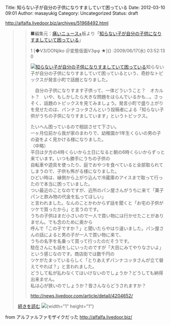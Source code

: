Title: 知らない子が自分の子供になりすましていて困っている
Date: 2012-03-10 09:01
Author: masayukig
Category: Uncategorized
Status: draft

<http://alfalfa.livedoor.biz/archives/51968492.html>  
  
  

> <div>
>
> > ■編集元：[痛いニュース+](http://hideyoshi.2ch.net/dqnplus/)板より「[知らない子が自分の子供になりすましていて困っている](http://hideyoshi.2ch.net/test/read.cgi/dqnplus/1245178333/)」  
> >   
> > 1 [◆V3/DONjiko ＠変態仮面V3φφ ★]{} :2009/06/17(水) 03:52:13 0  
> > <div>
> >
> > [![知らない子が自分の子供になりすましていて困っている](http://img.simpleapi.net/small/http://news.livedoor.com/article/detail/4204652/)](http://news.livedoor.com/article/detail/4204652/)知らない子が自分の子供になりすましていて困っているという、奇妙なトピックスが発言小町で話題となりました。  
> >   
> > 　自分の子供になりすます子供って、一体どういうこと？　オカルト？　いや、もしかしたら大きな問題をはらんでいるかも…。さっそく、話題のトピックスを見てみましょう。発言小町で盛り上がりを見せたのは、パンナコッタさんという投稿者による「知らない子供がうちの子供になりすましています」というトピックス。  
> >   
> > たいへん困っているので相談させて下さい。  
> > 一ヶ月位前から我が家のまわりで、幼稚園か1年生くらいの男の子の姿をよく見かける様になりました。  
> > （中略）  
> > 平日は夕方の4時くらいから土日になると朝の6時くらいからずっと来ています。いつも勝手にうちの子供の  
> > 自転車や遊具を使ったり、庭でおやつを食べていると全部取られてしまうので、子供も怖がる様になりました。  
> > ひどい時は、縁側から上がり込んで冷蔵庫のアイスまで取って行ったので本当に困っていました。  
> > つい最近のことなのですが、近所のパン屋さんがうちに来て「菓子パンと飲み物の代金を払ってほしい」  
> > と言われました。なんのことかわからず話を聞くと「お宅の子供がツケで買ったから」と言うのです。  
> > うちの子供はまだ小さいので一人で買い物には行かせたことがありません。でも念のために奥から  
> > 呼んで「この子ですか？」と聞いたらやはり違いました。パン屋さんの話によると男の子が一人で買い物に来て、  
> > うちの名字を名乗って買って行ったのだそうです。  
> > 駐在さんにも話をしにいったのですが「大目にみてやりなさいよ」という感じなのです。商店街では数千円の  
> > ツケがたまっているらしく「とりあえずパンナコッタさんが立て替えてやれば？」と言われました。  
> > どうして私が払わなくてはいけないのでしょうか？どうしても納得出来ません。  
> > 私は心が狭いのでしょうか？皆さんならどうされますか？  
> >   
> > <http://news.livedoor.com/article/detail/4204652/>  
> >   
> >
> > </div>
>
> </div>
>
>   
>   
> [続きを読む](http://alfalfalfa.com/archives/02768.html)
> ![](http://counter2.blog.livedoor.com/c?ro=1&act=rss&output=no&id=1798574&name=blv42&pid=51968492){width="1"
> height="1"}

  
  
from アルファルファモザイクだった <http://alfalfa.livedoor.biz/>

